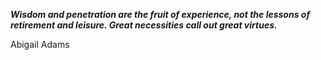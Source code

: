 _**Wisdom and penetration are the fruit of experience, not the lessons of retirement and leisure. Great necessities call out great virtues.**_

Abigail Adams